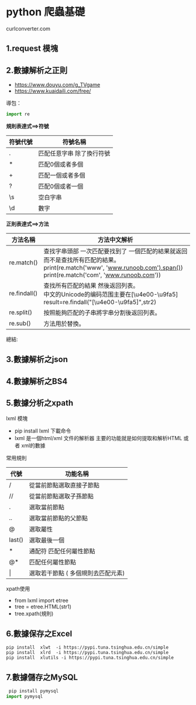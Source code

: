 

# python 爬蟲基礎

curlconverter.com

## 	1.request 模塊



## 	2.數據解析之正則

- https://www.douyu.com/g_TVgame
- https://www.kuaidaili.com/free/



導包：

```python
import re
```



**規則表達式==>符號**

| 符號代號 | 符號名稱                  |
| -------- | ------------------------- |
| .        | 匹配任意字串 除了換行符號 |
| *        | 匹配0個或者多個           |
| +        | 匹配一個或者多個          |
| ?        | 匹配0個或者一個           |
| \s       | 空白字串                  |
| \d       | 數字                      |



**正則表達式==>方法**

| 方法名稱     | 方法中文解析                                                 |
| ------------ | ------------------------------------------------------------ |
| re.match()   | 查找字串頭部 一次匹配要找到了 一個匹配的結果就返回<br />而不是查找所有匹配的結果。<br />print(re.match('www', 'www.runoob.com').span()) <br />print(re.match('com', 'www.runoob.com')) |
| re.findall() | 查找所有匹配的結果 然後返回列表。<br />中文的Unicode的编码范围主要在[\u4e00-\u9fa5]<br />result=re.findall("[\u4e00-\u9fa5]",str2) |
| re.split()   | 按照能夠匹配的子串將字串分割後返回列表。                     |
| re.sub()     | 方法用於替換。                                               |



總結:





## 	3.數據解析之json



## 	4.數據解析之BS4



## 	5.數據分析之xpath



lxml 模塊

- pip install lxml   		下載命令
- lxml  是一個html/xml 文件的解析器 主要的功能就是如何提取和解析HTML 或者 xml的數據



常用規則

| 代號   | 功能名稱                           |
| ------ | ---------------------------------- |
| /      | 從當前節點選取直接子節點           |
| //     | 從當前節點選取子孫節點             |
| .      | 選取當前節點                       |
| ..     | 選取當前節點的父節點               |
| @      | 選取屬性                           |
| last() | 選取最後一個                       |
| *      | 通配符 匹配任何屬性節點            |
| @*     | 匹配任何屬性節點                   |
| \|     | 選取若干節點 ( 多個規則去匹配元素) |



xpath使用

- from lxml import etree
- tree = etree.HTML(str1)
- tree.xpath(規則)



## 	6.數據保存之Excel



```shell
pip install  xlwt  -i https://pypi.tuna.tsinghua.edu.cn/simple 
pip install  xlrd  -i https://pypi.tuna.tsinghua.edu.cn/simple
pip install  xlutils -i https://pypi.tuna.tsinghua.edu.cn/simple
```



## 	7.數據儲存之MySQL

```python
 pip install pymysql
import pymysql
```












